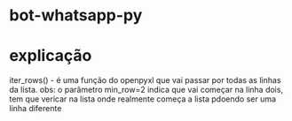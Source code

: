 # bot-whatsapp-py

# explicação
iter_rows() - é uma função do openpyxl que vai passar por todas as linhas da lista.
obs: o parâmetro min_row=2 indica que vai começar na linha dois, tem que vericar na lista onde realmente começa a lista pdoendo ser uma linha diferente
